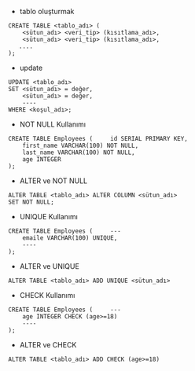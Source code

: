 - tablo oluşturmak
```
CREATE TABLE <tablo_adı> (
    <sütun_adı> <veri_tip> (kısıtlama_adı>,
    <sütun_adı> <veri_tip> (kısıtlama_adı>,
   ....
);
```
- update
```
UPDATE <tablo_adı>
SET <sütun_adı> = değer, 
    <sütun_adı> = değer,
    ----
WHERE <koşul_adı>;
```
- NOT NULL Kullanımı
```
CREATE TABLE Employees (     id SERIAL PRIMARY KEY,
    first_name VARCHAR(100) NOT NULL,
    last_name VARCHAR(100) NOT NULL,
    age INTEGER
);
```
- ALTER ve NOT NULL
```
ALTER TABLE <tablo_adı> ALTER COLUMN <sütun_adı>
SET NOT NULL;
```
- UNIQUE Kullanımı
```
CREATE TABLE Employees (     ---
    emaile VARCHAR(100) UNIQUE,
    ----
);
```
- ALTER ve UNIQUE
```
ALTER TABLE <tablo_adı> ADD UNIQUE <sütun_adı>
```
- CHECK Kullanımı
```
CREATE TABLE Employees (     ---
    age INTEGER CHECK (age>=18)
    ----
);
```
- ALTER ve CHECK
```
ALTER TABLE <tablo_adı> ADD CHECK (age>=18)
```


